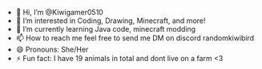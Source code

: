 - 👋 Hi, I’m @Kiwigamer0510
- 👀 I’m interested in Coding, Drawing, Minecraft, and more!
- 🌱 I’m currently learning Java code, minecraft modding
- 📫 How to reach me feel free to send me DM on discord randomkiwibird
- 😄 Pronouns: She/Her
- ⚡ Fun fact: I have 19 animals in total and dont live on a farm <3

